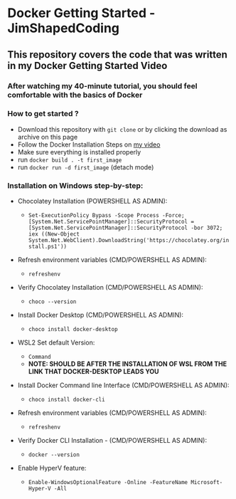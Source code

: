 # Docker Getting Started - JimShapedCoding

## This repository covers the code that was written in my Docker Getting Started Video

### After watching my 40-minute tutorial, you should feel comfortable with the basics of Docker

### How to get started ? 

 - Download this repository with `git clone` or by clicking the download as archive on this page
 - Follow the Docker Installation Steps on [my video](https://www.youtube.com/channel/UCU8d7rcShA7MGuDyYH1aWGg)
 - Make sure everything is installed properly
 - run `docker build . -t first_image`
 - run `docker run -d first_image` (detach mode)


### Installation on Windows step-by-step:

 - Chocolatey Installation (POWERSHELL AS ADMIN):
    - `Set-ExecutionPolicy Bypass -Scope Process -Force; [System.Net.ServicePointManager]::SecurityProtocol = [System.Net.ServicePointManager]::SecurityProtocol -bor 3072; iex ((New-Object System.Net.WebClient).DownloadString('https://chocolatey.org/install.ps1'))`

 - Refresh environment variables (CMD/POWERSHELL AS ADMIN):
    - `refreshenv`

 - Verify Chocolatey Installation (CMD/POWERSHELL AS ADMIN):
    - `choco --version`

 - Install Docker Desktop (CMD/POWERSHELL AS ADMIN):
    - `choco install docker-desktop`

 - WSL2 Set default Version:
    - `Command`
    - **NOTE: SHOULD BE AFTER THE INSTALLATION OF WSL FROM THE LINK THAT DOCKER-DESKTOP LEADS YOU**

 - Install Docker Command line Interface (CMD/POWERSHELL AS ADMIN):
    - `choco install docker-cli`

 - Refresh environment variables (CMD/POWERSHELL AS ADMIN):
    - `refreshenv`

 - Verify Docker CLI Installation - (CMD/POWERSHELL AS ADMIN):
    - `docker --version`

 - Enable HyperV feature:
    - `Enable-WindowsOptionalFeature -Online -FeatureName Microsoft-Hyper-V -All`
